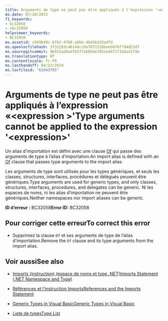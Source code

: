 ```yaml
---
title: Arguments de type ne peut pas être appliqués à l’expression '<expression>'
ms.date: 07/20/2015
f1_keywords:
- bc32058
- vbc32058
helpviewer_keywords:
- BC32058
ms.assetid: c6b9b49c-6fb2-47b8-a8bb-464562d3adfd
ms.openlocfilehash: 3f31283c46144ccbe7071518beeb076ff94d23df
ms.sourcegitcommit: 9b552addadfb57fab0b9e7852ed4f1f1b8a42f8e
ms.translationtype: HT
ms.contentlocale: fr-FR
ms.lasthandoff: 04/23/2019
ms.locfileid: "61943765"
---
```

# <a name="type-arguments-cannot-be-applied-to-the-expression-expression"></a><span data-ttu-id="e081a-102">Arguments de type ne peut pas être appliqués à l’expression «\<expression >'</span><span class="sxs-lookup"><span data-stu-id="e081a-102">Type arguments cannot be applied to the expression '\<expression>'</span></span>
<span data-ttu-id="e081a-103">Un alias d’importation est défini avec une clause [Of](../../visual-basic/language-reference/statements/of-clause.md) qui passe des arguments de type à l’alias d’importation.</span><span class="sxs-lookup"><span data-stu-id="e081a-103">An import alias is defined with an [Of](../../visual-basic/language-reference/statements/of-clause.md) clause that passes type arguments to the import alias.</span></span>  
  
 <span data-ttu-id="e081a-104">Les arguments de type sont utilisés pour les types génériques, et seuls les classes, structures, interfaces, procédures et délégués peuvent être génériques.</span><span class="sxs-lookup"><span data-stu-id="e081a-104">Type arguments are used for generic types, and only classes, structures, interfaces, procedures, and delegates can be generic.</span></span> <span data-ttu-id="e081a-105">Ni les espaces de noms, ni les alias d’importation ne peuvent être génériques.</span><span class="sxs-lookup"><span data-stu-id="e081a-105">Neither namespaces nor import aliases can be generic.</span></span>  
  
 <span data-ttu-id="e081a-106">**ID d’erreur :** BC32058</span><span class="sxs-lookup"><span data-stu-id="e081a-106">**Error ID:** BC32058</span></span>  
  
## <a name="to-correct-this-error"></a><span data-ttu-id="e081a-107">Pour corriger cette erreur</span><span class="sxs-lookup"><span data-stu-id="e081a-107">To correct this error</span></span>  
  
- <span data-ttu-id="e081a-108">Supprimez la clause `Of` et ses arguments de type de l’alias d’importation.</span><span class="sxs-lookup"><span data-stu-id="e081a-108">Remove the `Of` clause and its type arguments from the import alias.</span></span>  
  
## <a name="see-also"></a><span data-ttu-id="e081a-109">Voir aussi</span><span class="sxs-lookup"><span data-stu-id="e081a-109">See also</span></span>

- [<span data-ttu-id="e081a-110">Imports (instruction) (espace de noms et type .NET)</span><span class="sxs-lookup"><span data-stu-id="e081a-110">Imports Statement (.NET Namespace and Type)</span></span>](../../visual-basic/language-reference/statements/imports-statement-net-namespace-and-type.md)
- [<span data-ttu-id="e081a-111">Références et l’instruction Imports</span><span class="sxs-lookup"><span data-stu-id="e081a-111">References and the Imports Statement</span></span>](../../visual-basic/programming-guide/program-structure/references-and-the-imports-statement.md)

- [<span data-ttu-id="e081a-112">Generic Types in Visual Basic</span><span class="sxs-lookup"><span data-stu-id="e081a-112">Generic Types in Visual Basic</span></span>](../../visual-basic/programming-guide/language-features/data-types/generic-types.md)
- [<span data-ttu-id="e081a-113">Liste de types</span><span class="sxs-lookup"><span data-stu-id="e081a-113">Type List</span></span>](../../visual-basic/language-reference/statements/type-list.md)
